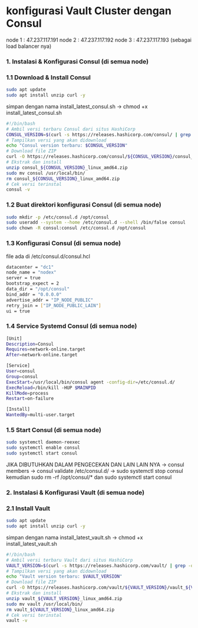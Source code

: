 # konfigurasi Vault Cluster dengan Consul
node 1 : 47.237.117.191 node 2 : 47.237.117.192 node 3 : 47.237.117.193 (sebagai load balancer nya)

### 1. Instalasi & Konfigurasi Consul (di semua node)
### 1.1 Download & Install Consul
```bash
sudo apt update
sudo apt install unzip curl -y
```

simpan dengan nama install_latest_consul.sh -> chmod +x install_latest_consul.sh

```bash
#!/bin/bash
# Ambil versi terbaru Consul dari situs HashiCorp
CONSUL_VERSION=$(curl -s https://releases.hashicorp.com/consul/ | grep -oP 'consul/\K[0-9]+\.[0-9]+\.[0-9]+' | head -1)
# Tampilkan versi yang akan didownload
echo "Consul version terbaru: $CONSUL_VERSION"
# Download file ZIP
curl -O https://releases.hashicorp.com/consul/${CONSUL_VERSION}/consul_${CONSUL_VERSION}_linux_amd64.zip
# Ekstrak dan install
unzip consul_${CONSUL_VERSION}_linux_amd64.zip
sudo mv consul /usr/local/bin/
rm consul_${CONSUL_VERSION}_linux_amd64.zip
# Cek versi terinstal
consul -v
```
### 1.2 Buat direktori konfigurasi Consul (di semua node)
```bash
sudo mkdir -p /etc/consul.d /opt/consul
sudo useradd --system --home /etc/consul.d --shell /bin/false consul
sudo chown -R consul:consul /etc/consul.d /opt/consul
```
### 1.3 Konfigurasi Consul (di semua node)
file ada di /etc/consul.d/consul.hcl
```bash
datacenter = "dc1"
node_name = "nodex"
server = true
bootstrap_expect = 2
data_dir = "/opt/consul"
bind_addr = "0.0.0.0"
advertise_addr = "IP_NODE_PUBLIC"
retry_join = ["IP_NODE_PUBLIC_LAIN"]
ui = true
```
### 1.4 Service Systemd Consul (di semua node)
```bash
[Unit]
Description=Consul
Requires=network-online.target
After=network-online.target

[Service]
User=consul
Group=consul
ExecStart=/usr/local/bin/consul agent -config-dir=/etc/consul.d/
ExecReload=/bin/kill -HUP $MAINPID
KillMode=process
Restart=on-failure

[Install]
WantedBy=multi-user.target
```
### 1.5 Start Consul (di semua node)
```bash
sudo systemctl daemon-reexec
sudo systemctl enable consul
sudo systemctl start consul
```

JIKA DIBUTUHKAN DALAM PENGECEKAN DAN LAIN LAIN NYA
-> consul members
-> consul validate /etc/consul.d/
-> sudo systemctl stop consul kemudian sudo rm -rf /opt/consul/* dan sudo systemctl start consul


### 2. Instalasi & Konfigurasi Vault (di semua node)
### 2.1 Install Vault
```bash
sudo apt update
sudo apt install unzip curl -y
```

simpan dengan nama install_latest_vault.sh -> chmod +x install_latest_vault.sh

```bash
#!/bin/bash
# Ambil versi terbaru Vault dari situs HashiCorp
VAULT_VERSION=$(curl -s https://releases.hashicorp.com/vault/ | grep -oP 'vault/\K[0-9]+\.[0-9]+\.[0-9]+' | head -1)
# Tampilkan versi yang akan didownload
echo "Vault version terbaru: $VAULT_VERSION"
# Download file ZIP
curl -O https://releases.hashicorp.com/vault/${VAULT_VERSION}/vault_${VAULT_VERSION}_linux_amd64.zip
# Ekstrak dan install
unzip vault_${VAULT_VERSION}_linux_amd64.zip
sudo mv vault /usr/local/bin/
rm vault_${VAULT_VERSION}_linux_amd64.zip
# Cek versi terinstal
vault -v
```
